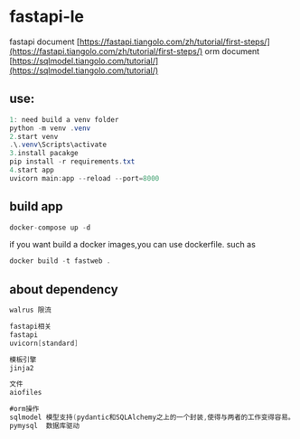 # fastapi-le

fastapi document
[https://fastapi.tiangolo.com/zh/tutorial/first-steps/](https://fastapi.tiangolo.com/zh/tutorial/first-steps/)
orm document
[https://sqlmodel.tiangolo.com/tutorial/](https://sqlmodel.tiangolo.com/tutorial/)
## use:
```java
1: need build a venv folder
python -m venv .venv
2.start venv
.\.venv\Scripts\activate 
3.install pacakge
pip install -r requirements.txt
4.start app
uvicorn main:app --reload --port=8000
```

## build app
```java
docker-compose up -d
```
if you want build a docker images,you can use dockerfile.
such as
```java
docker build -t fastweb .
```

## about dependency
```java
walrus 限流

fastapi相关
fastapi
uvicorn[standard]

模板引擎
jinja2

文件
aiofiles

#orm操作
sqlmodel 模型支持(pydantic和SQLAlchemy之上的一个封装,使得与两者的工作变得容易。是fastapi作者为了简化数据库操作而设计的,对fastapi框架兼容最好)
pymysql  数据库驱动
```